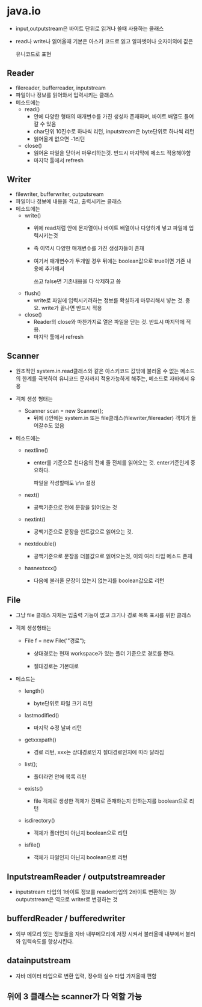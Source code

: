 # java.io

- input,outputstream은 바이트 단위로 읽거나 쓸때 사용하는 클래스

- read나 write나 읽어올때 기본은 아스키 코드로 읽고 알파벳이나 숫자이외에 값은

  유니코드로 표현

## Reader

- filereader, bufferreader, inputstream
- 파일이나 정보를 읽어와서 입력시키는 클래스
- 메소드에는
  - read()
    - 안에 다양한 형태의 매개변수를 가진 생성자 존재하며, 바이트 배열도 들어갈 수 있음
    - char단위 10진수로 하나씩 리턴, inputstream은 byte단위로 하나씩 리턴
    - 읽어올게 없으면 -1리턴
  - close()
    - 읽어온 파일을 닫아서 마무리하는것. 반드시 마지막에 메소드 적용해야함
    - 마지막 툴에서 refresh

## Writer

- filewriter, bufferwriter, outputsream
- 파일이나 정보에 내용을 적고, 출력시키는 클래스
- 메소드에는
  - write()
    - 위에 read처럼 안에 문자열이나 바이트 배열이나 다양하게 넣고 파일에 입력시키는것
    
    - 즉 이역시 다양한 매개변수를 가진 생성자들이 존재
    
    - 여기서 매개변수가 두개일 경우 뒤에는 boolean값으로 true이면 기존 내용에 추가해서
    
      쓰고 false면 기존내용을 다 삭제하고 씀
  - flush()
    - write로 파일에 입력시키려하는 정보를 확실하게 마무리해서 넣는 것. 중요. write가 끝나면 반드시 적용
  - close()
    - Reader의 close와 마찬가지로 열은 파일을 닫는 것. 반드시 마지막에 적용.
    - 마지막 툴에서 refresh

## Scanner

- 원초적인 system.in.read클래스와 같은 아스키코드 값밖에 불러올 수 없는 메소드의 한계를 극복하여 유니코드 문자까지 적용가능하게 해주는, 메소드로 자바에서 유용

- 객체 생성 형태는

  - Scanner scan = new Scanner();
    - 뒤에 ()안에는 system.in 또는 file클래스(filewriter,filereader) 객체가 들어갈수도 있음

- 메소드에는

  - nextline()

    - enter를 기준으로 친다음의 전에 줄 전체를 읽어오는 것. enter기준인게 중요하다.

      파일을 작성할때도 \r\n 설정

  - next()
    - 공백기준으로 전에 문장을 읽어오는 것
  - nextint()
    - 공백기준으로 문장을 인트값으로 읽어오는 것.
  - nextdouble()
    - 공백기준으로 문장을 더블값으로 읽어오는것, 이외 여러 타입 메소드 존재
  - hasnextxxx()
    - 다음에 불러올 문장이 있는지 없는지를 boolean값으로 리턴

## File

- 그냥 file 클래스 자체는 입출력 기능이 없고 크기나 경로 목록 표시를 위한 클래스

- 객체 생성형태는

  - File f = new File('"경로");

    - 상대경로는 현재 workspace가 있는 폴더 기준으로 경로를 짠다.

    - 절대경로는 기본대로
  
- 메소드는

  - length()
    - byte단위로 파일 크기 리턴
  
  - lastmodified()
  
    - 마지막 수정 날짜 리턴
  
  - getxxxpath()
  
    - 경로 리턴,  xxx는 상대경로인지 절대경로인지에 따라 달라짐
  
  - list();
  
    - 폴더라면 안에 목록 리턴
  
  - exists()
  
    - file 객체로 생성한 객체가 진짜로 존재하는지 안하는지를 boolean으로 리턴
  
  - isdirectory()
  
    - 객체가 폴더인지 아닌지 boolean으로 리턴
  
  - isfile()
  
    - 객체가 파일인지 아닌지 boolean으로 리턴
## InputstreamReader / outputstreamreader

- inputstream 타입의 1바이트 정보를 reader타입의
  2바이트 변환하는 것/ outputstream은 역으로 writer로 변경하는 것

## bufferdReader / bufferedwriter

- 외부 메모리 있는 정보들을 자바 내부메모리에 저장 시켜서
  불러올때 내부에서 불러와 입력속도를 향상시킨다.

## datainputstream

- 자바 데이터 타입으로 변환 입력, 정수와 실수 타입 가져올때 편함

## 위에 3 클래스는 scanner가 다 역할 가능







